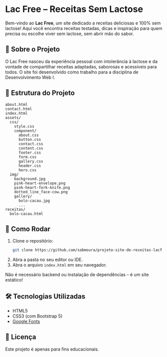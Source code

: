 # Lac Free – Receitas Sem Lactose

Bem-vindo ao **Lac Free**, um site dedicado a receitas deliciosas e 100% sem lactose! Aqui você encontra receitas testadas, dicas e inspiração para quem precisa ou escolhe viver sem lactose, sem abrir mão do sabor.

## 🌱 Sobre o Projeto

O Lac Free nasceu da experiência pessoal com intolerância à lactose e da vontade de compartilhar receitas adaptadas, saborosas e acessíveis para todos. O site foi desenvolvido como trabalho para a disciplina de Desenvolvimento Web I.

## 📂 Estrutura do Projeto

```
about.html
contact.html
index.html
assets/
  css/
    style.css
    component/
      about.css
      button.css
      contact.css
      content.css
      footer.css
      form.css
      gallery.css
      header.css
      hero.css
  img/
    background.jpg
    pink-heart-envelope.png
    pink-heart-fork-knife.png
    dotted_line_face-cow.png
    gallery/
      bolo-cacau.jpg
      ...
receitas/
  bolo-cacau.html
```

## 🚀 Como Rodar

1. Clone o repositório:
   ```sh
   git clone https://github.com/sabmoura/projeto-site-de-receitas-lacfree.git
   ```
2. Abra a pasta no seu editor ou IDE.
3. Abra o arquivo `index.html` em seu navegador.

Não é necessário backend ou instalação de dependências – é um site estático!

## 🛠️ Tecnologias Utilizadas

- HTML5
- CSS3 (com Bootstrap 5)
- [Google Fonts](https://fonts.google.com/)

## 📄 Licença

Este projeto é apenas para fins educacionais.
